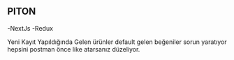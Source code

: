 ## PITON 

-NextJs
-Redux


Yeni Kayıt Yapıldığında Gelen ürünler default gelen beğeniler sorun yaratıyor hepsini postman önce like atarsanız düzeliyor.
